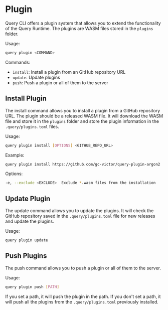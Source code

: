 # Plugin

Query CLI offers a plugin system that allows you to extend the functionality of the Query Runtime. The plugins are WASM files stored in the `plugins` folder.

Usage:

```sh
query plugin <COMMAND>
```

Commands:

- `install`: Install a plugin from an GitHub repository URL
- `update`: Update plugins
- `push`: Push a plugin or all of them to the server

## Install Plugin

The install command allows you to install a plugin from a GitHub repository URL. The plugin should be a released WASM file. It will download the WASM file and store it in the `plugins` folder and store the plugin information in the `.query/plugins.toml` files.

Usage:

```sh
query plugin install [OPTIONS] <GITHUB_REPO_URL>
```

Example:

```sh
query plugin install https://github.com/gc-victor/query-plugin-argon2
```

Options:

```sh
-e, --exclude <EXCLUDE>  Exclude *.wasm files from the installation
```

## Update Plugin

The update command allows you to update the plugins. It will check the GitHub repository saved in the `.query/plugins.toml` file for new releases and update the plugins.

Usage:

```sh
query plugin update
```

## Push Plugins

The push command allows you to push a plugin or all of them to the server.

Usage:

```sh
query plugin push [PATH]
```

If you set a path, it will push the plugin in the path. If you don't set a path, it will push all the plugins from the `.query/plugins.toml` previously installed.
